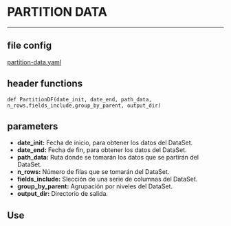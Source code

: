 # PARTITION DATA
---
## file config

[partition-data.yaml](../Config/partition-data.yaml)


## header functions

~~~
def PartitionDF(date_init, date_end, path_data, n_rows,fields_include,group_by_parent, output_dir)
~~~
## parameters

*   **date_init:** Fecha de inicio, para obtener los datos del DataSet.
*   **date_end:** Fecha de fin, para obtener los datos del DataSet.
*   **path_data:** Ruta donde se tomarán los datos que se partirán del DataSet.
*   **n_rows:** Número de filas que se tomarán del DataSet.
*   **fields_include:** Slección de una serie de columnas del DataSet.
*   **group_by_parent:** Agrupación por niveles del DataSet. 
*   **output_dir:** Directorio de salida. 

## Use




